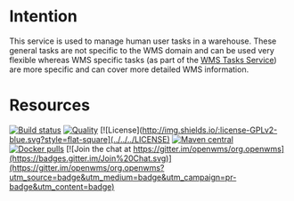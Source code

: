 # Intention
This service is used to manage human user tasks in a warehouse. These general tasks are not specific to the WMS domain and can be used very
flexible whereas WMS specific tasks (as part of the [WMS Tasks Service](https://github.com/openwms/org.openwms.wms.tasks)) are more specific
and can cover more detailed WMS information.

# Resources
[![Build status](https://github.com/openwms/org.openwms.common.tasks/actions/workflows/master-build.yml/badge.svg)](https://github.com/openwms/org.openwms.common.tasks/actions/workflows/master-build.yml)
[![Quality](https://sonarcloud.io/api/project_badges/measure?project=org.openwms:org.openwms.common.tasks&metric=alert_status)](https://sonarcloud.io/dashboard?id=org.openwms:org.openwms.common.tasks)
[![License](http://img.shields.io/:license-GPLv2-blue.svg?style=flat-square](../../../LICENSE)
[![Maven central](https://img.shields.io/maven-central/v/org.openwms/org.openwms.common.tasks)](https://search.maven.org/search?q=a:org.openwms.common.tasks)
[![Docker pulls](https://img.shields.io/docker/pulls/openwms/org.openwms.common.tasks)](https://hub.docker.com/r/openwms/org.openwms.common.tasks)
[![Join the chat at https://gitter.im/openwms/org.openwms](https://badges.gitter.im/Join%20Chat.svg)](https://gitter.im/openwms/org.openwms?utm_source=badge&utm_medium=badge&utm_campaign=pr-badge&utm_content=badge)
